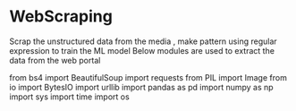 # WebScraping
Scrap the unstructured data from the media , make pattern using regular expression to train the ML model
Below modules are used to extract the data from the web portal

from bs4 import BeautifulSoup
import requests 
from PIL import Image
from io import BytesIO
import urllib
import pandas as pd
import numpy as np
import sys
import time
import os

